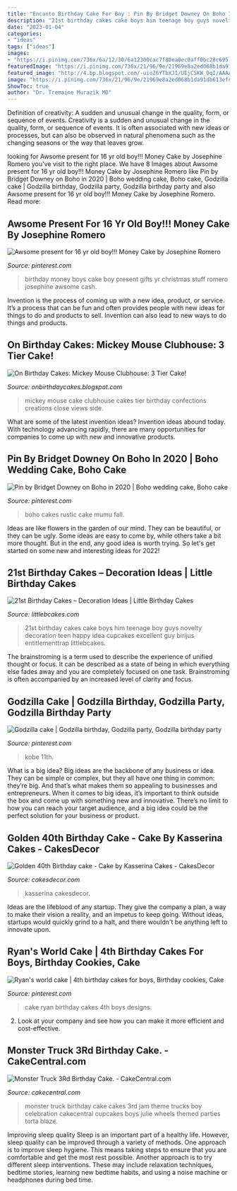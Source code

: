 ```yaml
---
title: "Encanto Birthday Cake For Boy : Pin By Bridget Downey On Boho In 2020"
description: "21st birthday cakes cake boys him teenage boy guys novelty decoration teen happy idea cupcakes excellent guy birijus entitlementtrap littlebcakes"
date: "2023-01-04"
categories:
- "ideas"
tags: ["ideas"]
images:
- "https://i.pinimg.com/736x/6a/12/30/6a12300cac7f80ea0ec0aff0bc28c695.jpg"
featuredImage: "https://i.pinimg.com/736x/21/96/9e/21969e8a2ed068b1da91db613efcb3f6.jpg"
featured_image: "http://4.bp.blogspot.com/-uioZ6YTbXJI/UEjCSKW_OqI/AAAAAAAADQU/GhIsQUz7PY0/s1600/Mickey+3+tier+4protected.JPG"
image: "https://i.pinimg.com/736x/21/96/9e/21969e8a2ed068b1da91db613efcb3f6.jpg"
ShowToc: true
author: "Dr. Tremaine Murazik MD"
---
```



Definition of creativity: A sudden and unusual change in the quality, form, or sequence of events.
Creativity is a sudden and unusual change in the quality, form, or sequence of events. It is often associated with new ideas or processes, but can also be observed in natural phenomena such as the changing seasons or the way that leaves grow.

	

		
looking for Awsome present for 16 yr old boy!!! Money Cake by Josephine Romero you've visit to the right place. We have 8 Images about Awsome present for 16 yr old boy!!! Money Cake by Josephine Romero like Pin by Bridget Downey on Boho in 2020 | Boho wedding cake, Boho cake, Godzilla cake | Godzilla birthday, Godzilla party, Godzilla birthday party and also Awsome present for 16 yr old boy!!! Money Cake by Josephine Romero. Read more:
		
    
## Awsome Present For 16 Yr Old Boy!!! Money Cake By Josephine Romero

<img loading=lazy src="https://i.pinimg.com/736x/ba/a4/d1/baa4d1c46d69af70a588f39d477c5fb4--money-cake-old-boys.jpg" onerror="this.onerror=null;this.src='https://tse4.mm.bing.net/th?id=OIP.E35_6-0CgnmwVQzcOzgKdADhEs&amp;pid=15.1';" alt="Awsome present for 16 yr old boy!!! Money Cake by Josephine Romero">

_Source: pinterest.com_

>birthday money boys cake boy present gifts yr christmas stuff romero josephine awsome cash. 

	

Invention is the process of coming up with a new idea, product, or service. It’s a process that can be fun and often provides people with new ideas for things to do and products to sell. Invention can also lead to new ways to do things and products.

    
## On Birthday Cakes: Mickey Mouse Clubhouse: 3 Tier Cake!

<img loading=lazy src="http://4.bp.blogspot.com/-uioZ6YTbXJI/UEjCSKW_OqI/AAAAAAAADQU/GhIsQUz7PY0/s1600/Mickey+3+tier+4protected.JPG" onerror="this.onerror=null;this.src='https://tse4.mm.bing.net/th?id=OIP.OHQGRHX_8V5MjCpEmJ88cQHaJ4&amp;pid=15.1';" alt="On Birthday Cakes: Mickey Mouse Clubhouse: 3 Tier Cake!">

_Source: onbirthdaycakes.blogspot.com_

>mickey mouse cake clubhouse cakes tier birthday confections creations close views side. 

	

What are some of the latest invention ideas?
Invention ideas abound today. With technology advancing rapidly, there are many opportunities for companies to come up with new and innovative products.

    
## Pin By Bridget Downey On Boho In 2020 | Boho Wedding Cake, Boho Cake

<img loading=lazy src="https://i.pinimg.com/736x/ea/f0/37/eaf037addbe8577d716643b64f894171.jpg" onerror="this.onerror=null;this.src='https://tse1.mm.bing.net/th?id=OIP.sUkKZJUS_fajVJzMSPCHfwHaIH&amp;pid=15.1';" alt="Pin by Bridget Downey on Boho in 2020 | Boho wedding cake, Boho cake">

_Source: pinterest.com_

>boho cakes rustic cake mumu fall. 

	

Ideas are like flowers in the garden of our mind. They can be beautiful, or they can be ugly. Some ideas are easy to come by, while others take a bit more thought. But in the end, any good idea is worth trying. So let's get started on some new and interesting ideas for 2022!

    
## 21st Birthday Cakes – Decoration Ideas | Little Birthday Cakes

<img loading=lazy src="http://www.littlebcakes.com/wp-content/uploads/2014/02/21st-Birthday-Cake.jpg" onerror="this.onerror=null;this.src='https://tse1.mm.bing.net/th?id=OIP.IIe9sO-NtsF3ANnAzBiuNAHaJ4&amp;pid=15.1';" alt="21st Birthday Cakes – Decoration Ideas | Little Birthday Cakes">

_Source: littlebcakes.com_

>21st birthday cakes cake boys him teenage boy guys novelty decoration teen happy idea cupcakes excellent guy birijus entitlementtrap littlebcakes. 

	

The brainstroming is a term used to describe the experience of unified thought or focus. It can be described as a state of being in which everything else fades away and you are completely focused on one task. Brainstroming is often accompanied by an increased level of clarity and focus.

    
## Godzilla Cake | Godzilla Birthday, Godzilla Party, Godzilla Birthday Party

<img loading=lazy src="https://i.pinimg.com/736x/21/96/9e/21969e8a2ed068b1da91db613efcb3f6.jpg" onerror="this.onerror=null;this.src='https://tse4.mm.bing.net/th?id=OIP.PK3bhErPv7U9-cJJ464YdAHaJ4&amp;pid=15.1';" alt="Godzilla cake | Godzilla birthday, Godzilla party, Godzilla birthday party">

_Source: pinterest.com_

>kobe 11th. 

	

What is a big idea?
Big ideas are the backbone of any business or idea. They can be simple or complex, but they all have one thing in common: they’re big. And that’s what makes them so appealing to businesses and entrepreneurs. When it comes to big ideas, it’s important to think outside the box and come up with something new and innovative. There’s no limit to how you can reach your target audience, and a big idea could be the perfect solution for your business or product.

    
## Golden 40th Birthday Cake - Cake By Kasserina Cakes - CakesDecor

<img loading=lazy src="https://pic.cakesdecor.com/m/2b739b9197d44271b985737da4650b1c.jpg" onerror="this.onerror=null;this.src='https://tse1.mm.bing.net/th?id=OIP.gct31iFP738DlocbQsAimAHaKO&amp;pid=15.1';" alt="Golden 40th Birthday cake - Cake by Kasserina Cakes - CakesDecor">

_Source: cakesdecor.com_

>kasserina cakesdecor. 

	

Ideas are the lifeblood of any startup. They give the company a plan, a way to make their vision a reality, and an impetus to keep going. Without ideas, startups would quickly grind to a halt, and there wouldn't be anything left to innovate upon.

    
## Ryan&#039;s World Cake | 4th Birthday Cakes For Boys, Birthday Cookies, Cake

<img loading=lazy src="https://i.pinimg.com/736x/6a/12/30/6a12300cac7f80ea0ec0aff0bc28c695.jpg" onerror="this.onerror=null;this.src='https://tse3.mm.bing.net/th?id=OIP.Wjo9bsSyOQRD4_EK2TQaCwHaJ3&amp;pid=15.1';" alt="Ryan&#039;s world cake | 4th birthday cakes for boys, Birthday cookies, Cake">

_Source: pinterest.com_

>cake ryan birthday cakes 4th boys designs. 

	

2. Look at your company and see how you can make it more efficient and cost-effective.

    
## Monster Truck 3Rd Birthday Cake. - CakeCentral.com

<img loading=lazy src="https://cdn001.cakecentral.com/gallery/2015/09/900_mFKI9LehJ8-monster-truck-3rd-birthday-cake.jpg" onerror="this.onerror=null;this.src='https://tse3.mm.bing.net/th?id=OIP.4Pk-uARr4rBvSJm45KJ9zQHaK5&amp;pid=15.1';" alt="Monster Truck 3Rd Birthday Cake. - CakeCentral.com">

_Source: cakecentral.com_

>monster truck birthday cake cakes 3rd jam theme trucks boy celebration cakecentral cupcakes boys julie wheels themed parties torta blaze. 

	

Improving sleep quality
Sleep is an important part of a healthy life. However, sleep quality can be improved through a variety of methods. One approach is to improve sleep hygiene. This means taking steps to ensure that you are comfortable and get the most rest possible. Another approach is to try different sleep interventions. These may include relaxation techniques, bedtime stories, learning new bedtime habits, and using a noise machine or headphones during bed time.

